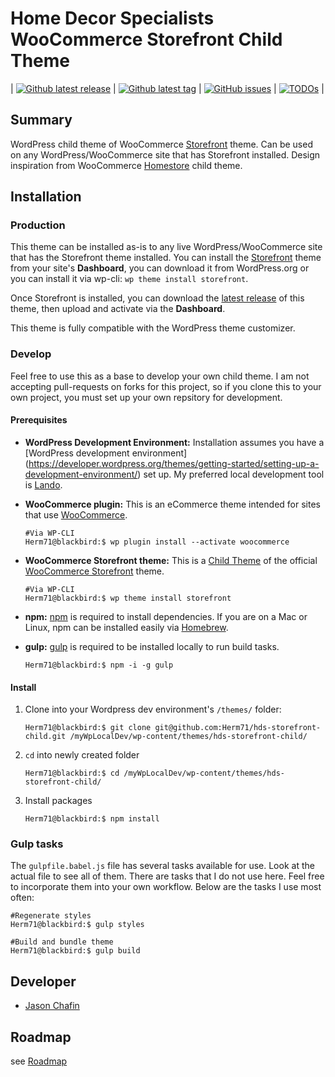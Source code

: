 # Home Decor Specialists WooCommerce Storefront Child Theme #

| [![Github latest release](https://badgen.net/github/release/Herm71/hds-storefront-child?icon=github)](https://github.com/Herm71/hds-storefront-child)  | [![Github latest tag](https://badgen.net/github/tag/Herm71/hds-storefront-child?icon=github&&color=orange)](https://github.com/Herm71/hds-storefront-child)  | [![GitHub issues](https://badgen.net/github/open-issues/Herm71/hds-storefront-child?icon=github)](https://github.com/Herm71/hds-storefront-child)  | [![TODOs](https://img.shields.io/endpoint?url=https://todos.tickgit.com/badge?repo=github.com/Herm71/hds-storefront-child)](https://todos.tickgit.com/browse?repo=github.com/Herm71/hds-storefront-child)
  |

## Summary

WordPress child theme of WooCommerce [Storefront](https://woocommerce.com/storefront/) theme. Can be used on any WordPress/WooCommerce site that has Storefront installed. Design inspiration from WooCommerce [Homestore](https://themes.woocommerce.com/homestore/) child theme.

## Installation ##

### Production ###

This theme can be installed as-is to any live WordPress/WooCommerce site that has the Storefront theme installed. You can install the [Storefront](https://wordpress.org/themes/storefront/) theme from your site's **Dashboard**, you can download it from WordPress.org or you can install it via wp-cli: `wp theme install storefront`.

Once Storefront is installed, you can download the [latest release](https://github.com/Herm71/hds-storefront-child/releases) of this theme, then upload and activate via the **Dashboard**.

This theme is fully compatible with the WordPress theme customizer.

### Develop ###

Feel free to use this as a base to develop your own child theme. I am not accepting pull-requests on forks for this project, so if you clone this to your own project, you must set up your own repsitory for development.

#### Prerequisites ####

* **WordPress Development Environment:** Installation assumes you have a [WordPress development environment] (<https://developer.wordpress.org/themes/getting-started/setting-up-a-development-environment/>) set up. My preferred local development tool is [Lando](https://lando.dev/).
* **WooCommerce plugin:** This is an eCommerce theme intended for sites that use [WooCommerce](https://woocommerce.com/).

    ```shell
    #Via WP-CLI
    Herm71@blackbird:$ wp plugin install --activate woocommerce
    ```

* **WooCommerce Storefront theme:** This is a [Child Theme](https://developer.wordpress.org/themes/advanced-topics/child-themes/) of the official [WooCommerce Storefront](https://woocommerce.com/storefront/) theme.

    ```shell
    #Via WP-CLI
    Herm71@blackbird:$ wp theme install storefront
    ```

* **npm:** [npm](https://www.npmjs.com/) is required to install dependencies. If you are on a Mac or Linux, npm can be installed easily via [Homebrew](https://brew.sh/).
* **gulp:** [gulp](https://www.npmjs.com/package/gulp) is required to be installed locally to run build tasks.

    ```shell
    Herm71@blackbird:$ npm -i -g gulp
    ```

#### Install ####

1. Clone into your Wordpress dev environment's `/themes/` folder:

    ```shell
    Herm71@blackbird:$ git clone git@github.com:Herm71/hds-storefront-child.git /myWpLocalDev/wp-content/themes/hds-storefront-child/
    ```

2. `cd` into newly created folder

    ```shell
    Herm71@blackbird:$ cd /myWpLocalDev/wp-content/themes/hds-storefront-child/
    ```

3. Install packages

    ```shell
    Herm71@blackbird:$ npm install
    ```

### Gulp tasks ###

The `gulpfile.babel.js` file has several tasks available for use. Look at the actual file to see all of them. There are tasks that I do not use here. Feel free to incorporate them into your own workflow. Below are the tasks I use most often:

```shell
#Regenerate styles
Herm71@blackbird:$ gulp styles
```

```shell
#Build and bundle theme
Herm71@blackbird:$ gulp build
```

## Developer ##

* [Jason Chafin](https://github.com/Herm71)

## Roadmap ##

see [Roadmap](TODOS.md)
